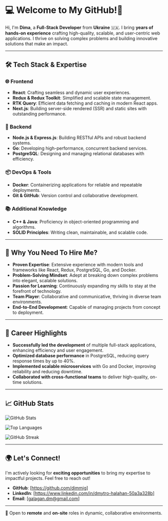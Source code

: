 # 💻 Welcome to My GitHub!👋

Hi, I'm **Dima**, a **Full-Stack Developer** from **Ukraine** 🇺🇦. I bring **years of hands-on experience** crafting high-quality, scalable, and user-centric web applications. I thrive on solving complex problems and building innovative solutions that make an impact.

---

## 🛠️ Tech Stack & Expertise

### 🌐 Frontend
- **React**: Crafting seamless and dynamic user experiences.
- **Redux & Redux Toolkit**: Simplified and scalable state management.
- **RTK Query**: Efficient data fetching and caching in modern React apps.
- **Next.js**: Building server-side rendered (SSR) and static sites with outstanding performance.

### 🔧 Backend
- **Node.js & Express.js**: Building RESTful APIs and robust backend systems.
- **Go**: Developing high-performance, concurrent backend services.
- **PostgreSQL**: Designing and managing relational databases with efficiency.

### 📦 DevOps & Tools
- **Docker**: Containerizing applications for reliable and repeatable deployments.
- **Git & GitHub**: Version control and collaborative development.

### 📚 Additional Knowledge
- **C++ & Java**: Proficiency in object-oriented programming and algorithms.
- **SOLID Principles**: Writing clean, maintainable, and scalable code.

---

## 🌟 Why You Need To Hire Me?
- **Proven Expertise**: Extensive experience with modern tools and frameworks like React, Redux, PostgreSQL, Go, and Docker.
- **Problem-Solving Mindset**: Adept at breaking down complex problems into elegant, scalable solutions.
- **Passion for Learning**: Continuously expanding my skills to stay at the forefront of technology.
- **Team Player**: Collaborative and communicative, thriving in diverse team environments.
- **End-to-End Development**: Capable of managing projects from concept to deployment.

---

## 🚀 Career Highlights
- **Successfully led the development** of multiple full-stack applications, enhancing efficiency and user engagement.
- **Optimized database performance** in PostgreSQL, reducing query response times by up to 40%.
- **Implemented scalable microservices** with Go and Docker, improving reliability and reducing downtime.
- **Collaborated with cross-functional teams** to deliver high-quality, on-time solutions.

---

## 📈 GitHub Stats

![GitHub Stats](https://github-readme-stats.vercel.app/api?username=dimmig&show_icons=true&count_private=true&theme=radical)

![Top Languages](https://github-readme-stats.vercel.app/api/top-langs/?username=dimmig&layout=compact&theme=radical)

![GitHub Streak](https://github-readme-streak-stats.herokuapp.com/?user=dimmig&theme=radical)

---

## 🌍 Let's Connect!
I'm actively looking for **exciting opportunities** to bring my expertise to impactful projects. Feel free to reach out!

- **GitHub**: [https://github.com/dimmig]
- **LinkedIn**: [https://www.linkedin.com/in/dmytro-halahan-50a3a328b]
- **Email**: [galagan.dm@gmail.com]

---

💼 Open to **remote** and **on-site** roles in dynamic, collaborative environments.
